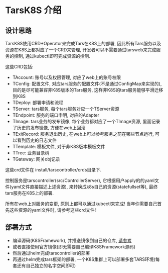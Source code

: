
# TarsK8S 介绍

## 设计思路

TarsK8S使用CRD+Operator来完成Tars在K8S上的部署, 因此所有Tars服务以及资源在K8S上都对应了一个CRD来管理, 开发者可以不需要通过tarsweb来完成服务的控制, 通过kubectl即可完成资源的控制.

这些CRD包括:
- TAccount: 账号以及权限管理, 对应了web上的账号权限
- TConfig: 配置文件, 对应tars服务的配置文件(不是通过ConfigMap来实现的), 目的是尽可能兼容非K8S版本的Tars服务, 这样非K8S的tars服务能够平滑迁移到K8S
- TDeploy: 部署申请和流程
- TServer: tars服务, 每个tars服务对应一个TServer资源
- TEndpoint: 服务的端口申明, 对应的Adapter
- TImage: tars业务的发布镜像, 每个业务都对应了一个TImage资源, 里面记录了历史的发布镜像, 方便在web上回滚
- TExitRecord: 服务退出历史, 在web上可以参考服务之前在哪些节点运行, 可以看到历史的日志文件
- TTemplate: 模板文件, 对于非K8S版本模板文件
- TTree: 业务目录树
- TGateway: 网关obj记录

这些crd文件在 install/tarscontroller/crds目录下.

控制服务是tarscontroller(src/ControllerServer), 它根据用户apply的的yaml文件(yaml文件直接描述上述资源), 来转换成k8s自己的资源(statefullset等), 最终tars服务在K8S上的部署.

所有在web上对服务的变更, 原则上都可以通过kubectl来完成!
当年你需要自己首先这些资源的yaml文件时, 请参考这些crd文件!

## 部署方式

- 编译源码(K8SFramework), 并推送镜像到自己的仓库, [请参考](../Install.md)
- 或者直接使用官方镜像(即无需要自己编译K8SFramework源码)
- 然后通过helm完成tarscontroller的部署
- 再通过helm完成tars框架的部署, 一个K8S集群上可以部署多套TARS环境(每套还有自己独立的名字空间即可)
